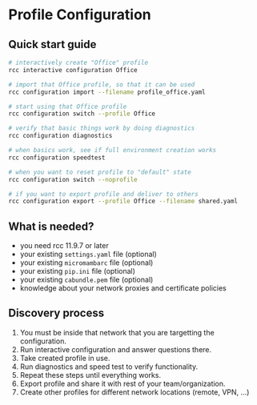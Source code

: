 # Profile Configuration

## Quick start guide

```sh
# interactively create "Office" profile
rcc interactive configuration Office

# import that Office profile, so that it can be used
rcc configuration import --filename profile_office.yaml

# start using that Office profile
rcc configuration switch --profile Office

# verify that basic things work by doing diagnostics
rcc configuration diagnostics

# when basics work, see if full environment creation works
rcc configuration speedtest

# when you want to reset profile to "default" state
rcc configuration switch --noprofile

# if you want to export profile and deliver to others
rcc configuration export --profile Office --filename shared.yaml
```

## What is needed?

- you need rcc 11.9.7 or later
- your existing `settings.yaml` file (optional)
- your existing `micromambarc` file (optional)
- your existing `pip.ini` file (optional)
- your existing `cabundle.pem` file (optional)
- knowledge about your network proxies and certificate policies

## Discovery process

1. You must be inside that network that you are targetting the configuration.
2. Run interactive configuration and answer questions there.
3. Take created profile in use.
4. Run diagnostics and speed test to verify functionality.
5. Repeat these steps until everything works.
6. Export profile and share it with rest of your team/organization.
7. Create other profiles for different network locations (remote, VPN, ...)

